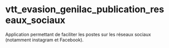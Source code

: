 # vtt_evasion_genilac_publication_reseaux_sociaux
Application permettant de faciliter les postes sur les réseaux sociaux  (notamment instagram et Facebook).  
